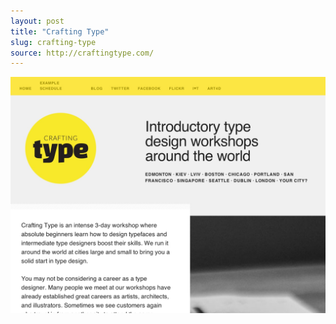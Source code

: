 ```yaml
---
layout: post
title: "Crafting Type"
slug: crafting-type
source: http://craftingtype.com/
---
```


<img src="/screenshots/crafting-type.jpg">
